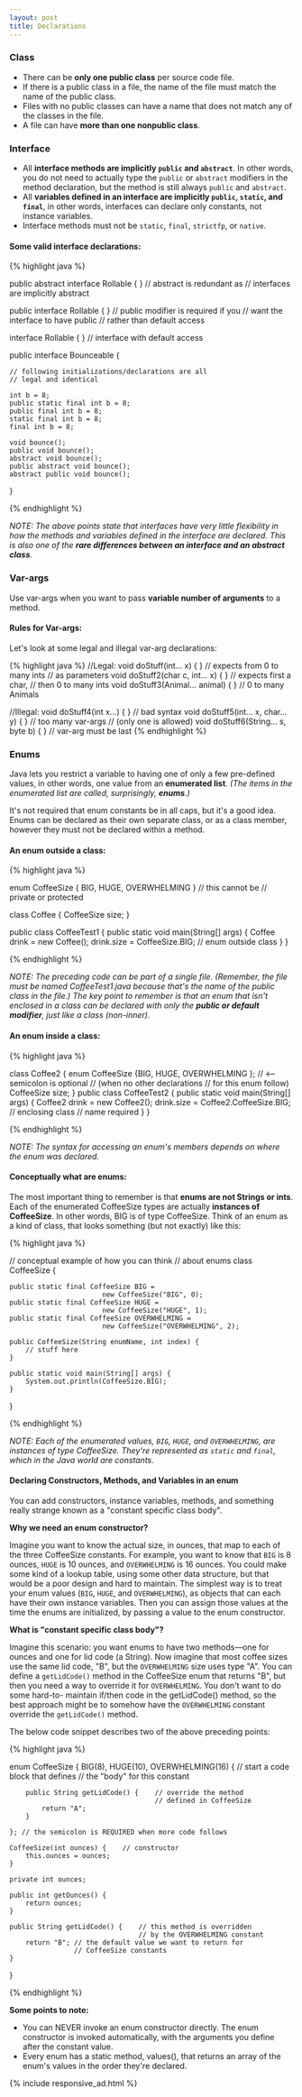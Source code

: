 ```yaml
---
layout: post
title: Declarations
---
```


### Class

* There can be __only one public class__ per source code file.
* If there is a public class in a file, the name of the file must match the name of the public class.
* Files with no public classes can have a name that does not match any of the classes in the file.
* A file can have __more than one nonpublic class__.


### Interface

* All __interface methods are implicitly `public` and `abstract`__. In other words, you do not need to actually type
the `public` or `abstract` modifiers in the method declaration, but the method is still always `public` and `abstract`.
* All __variables defined in an interface are implicitly `public`, `static`, and `final`__, in other words, interfaces can
declare only constants, not instance variables.
* Interface methods must not be `static`, `final`, `strictfp`, or `native`.

#### Some valid interface declarations:

{% highlight java %}

public abstract interface Rollable { } // abstract is redundant as
                                       // interfaces are implicitly abstract

public interface Rollable { } // public modifier is required if you
                              // want the interface to have public
                              // rather than default access

interface Rollable { } // interface with default access

public interface Bounceable {

    // following initializations/declarations are all
    // legal and identical

    int b = 8;
    public static final int b = 8;
    public final int b = 8;
    static final int b = 8;
    final int b = 8;

    void bounce();
    public void bounce();
    abstract void bounce();
    public abstract void bounce();
    abstract public void bounce();

}

{% endhighlight %}


_NOTE: The above points state that interfaces have very little flexibility in how the methods and variables
defined in the interface are declared. This is also one of the **rare differences between an interface and an
abstract class**._



### Var-args

Use var-args when you want to pass __variable number of arguments__ to a method.

#### Rules for Var-args:

Let's look at some legal and illegal var-arg declarations:

{% highlight java %}
//Legal:
    void doStuff(int... x) { }  // expects from 0 to many ints
                                // as parameters
    void doStuff2(char c, int... x) { }  // expects first a char,
                                         // then 0 to many ints
    void doStuff3(Animal... animal) { }  // 0 to many Animals

//Illegal:
    void doStuff4(int x...) { }             // bad syntax
    void doStuff5(int... x, char... y) { }  // too many var-args
                                            // (only one is allowed)
    void doStuff6(String... s, byte b) { }  // var-arg must be last
{% endhighlight %}


### Enums

Java lets you restrict a variable to having one of only a few pre-defined values, in
other words, one value from an __enumerated list__. _(The items in the enumerated list are called, surprisingly, __enums__.)_

It's not required that enum constants be in all caps, but it's a good idea. Enums can be declared as their own separate
class, or as a class member, however they must not be declared within a method.

#### An enum outside a class:

{% highlight java %}

enum CoffeeSize { BIG, HUGE, OVERWHELMING } // this cannot be
                                            // private or protected

class Coffee {
    CoffeeSize size;
}

public class CoffeeTest1 {
    public static void main(String[] args) {
        Coffee drink = new Coffee();
        drink.size = CoffeeSize.BIG; // enum outside class
    }
}

{% endhighlight %}

_NOTE: The preceding code can be part of a single file. (Remember, the file must be named CoffeeTest1.java because that's the name
of the public class in the file.) The key point to remember is that an enum that isn't enclosed in a class can be declared
with only the __public or default modifier__, just like a class (non-inner)._

#### An enum inside a class:

{% highlight java %}

class Coffee2 {
    enum CoffeeSize {BIG, HUGE, OVERWHELMING }; // <-- semicolon is optional
                                                // (when no other declarations
                                                // for this enum follow)
    CoffeeSize size;
}
public class CoffeeTest2 {
    public static void main(String[] args) {
    Coffee2 drink = new Coffee2();
    drink.size = Coffee2.CoffeeSize.BIG; // enclosing class
                                         // name required
    }
}

{% endhighlight %}

_NOTE: The syntax for accessing an enum's members depends on where the enum was declared._

#### Conceptually what are enums:

The most important thing to remember is that __enums are not Strings or ints__. Each of the
enumerated CoffeeSize types are actually __instances of CoffeeSize__. In other words, BIG
is of type CoffeeSize. Think of an enum as a kind of class, that looks something
(but not exactly) like this:

{% highlight java %}

// conceptual example of how you can think
// about enums
class CoffeeSize {

    public static final CoffeeSize BIG =
                           new CoffeeSize("BIG", 0);
    public static final CoffeeSize HUGE =
                           new CoffeeSize("HUGE", 1);
    public static final CoffeeSize OVERWHELMING =
                           new CoffeeSize("OVERWHELMING", 2);

    public CoffeeSize(String enumName, int index) {
        // stuff here
    }

    public static void main(String[] args) {
        System.out.println(CoffeeSize.BIG);
    }
}

{% endhighlight %}

_NOTE: Each of the enumerated values, `BIG`, `HUGE`, and `OVERWHELMING`, are instances
of type CoffeeSize. They're represented as `static` and `final`, which in the Java world are constants._

#### Declaring Constructors, Methods, and Variables in an enum

You can add constructors, instance variables, methods, and something really strange known as
a "constant specific class body".

__Why we need an enum constructor?__

Imagine you want to know the actual size, in ounces, that map to each
of the three CoffeeSize constants. For example, you want to know that `BIG` is 8 ounces, `HUGE` is 10 ounces,
and `OVERWHELMING` is 16 ounces. You could make some kind of a lookup table, using some other data
structure, but that would be a poor design and hard to maintain. The simplest way is to treat your enum
values (`BIG`, `HUGE`, and `OVERWHELMING`), as objects that can each have their own instance variables. Then you
can assign those values at the time the enums are initialized, by passing a value to the enum constructor.

__What is "constant specific class body"?__

Imagine this scenario: you want enums to have two methods—one for ounces and one for lid code (a String). Now imagine
that most coffee sizes use the same lid code, "B", but the `OVERWHELMING` size uses type "A". You can define
a `getLidCode()` method in the CoffeeSize enum that returns "B", but then you need a way to override it for `OVERWHELMING`.
You don't want to do some hard-to- maintain if/then code in the getLidCode() method, so the best approach might be to
somehow have the `OVERWHELMING` constant override the `getLidCode()` method.

The below code snippet describes two of the above preceding points:

{% highlight java %}

enum CoffeeSize {
    BIG(8),
    HUGE(10),
    OVERWHELMING(16) {  // start a code block that defines
                        // the "body" for this constant

        public String getLidCode() {    // override the method
                                        // defined in CoffeeSize
            return "A";
        }

    }; // the semicolon is REQUIRED when more code follows

    CoffeeSize(int ounces) {    // constructor
        this.ounces = ounces;
    }

    private int ounces;

    public int getOunces() {
        return ounces;
    }

    public String getLidCode() {    // this method is overridden
                                    // by the OVERWHELMING constant
        return "B"; // the default value we want to return for
                    // CoffeeSize constants
    }
}

{% endhighlight %}


__Some points to note:__

* You can NEVER invoke an enum constructor directly. The enum constructor
  is invoked automatically, with the arguments you define after the constant value.
* Every enum has a static method, values(), that returns an array of the enum's
  values in the order they're declared.


{% include responsive_ad.html %}